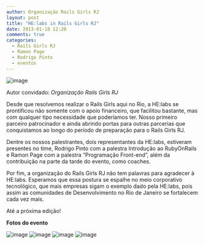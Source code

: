 ```yaml
---
author: Organização Rails Girls RJ
layout: post
title: "HE:labs in Rails Girls RJ"
date: 2013-01-18 12:20
comments: true
categories: 
  - Rails Girls RJ 
  - Ramon Page
  - Rodrigo Pinto
  - eventos
---
```

![image](/images/posts/rails-gils-logo.png)

Autor convidado: _Organização Rails Girls RJ_
<!-- more -->

Desde que resolvemos realizar o Rails Girls aqui no Rio, a HE:labs se prontificou não somente
com o apoio financeiro, que facilitou bastante, mas com qualquer tipo necessidade que
poderíamos ter. Nosso primeiro parceiro patrocinador e ainda abrindo portas para outras
parcerias que conquistamos ao longo do período de preparação para o Rails Girls RJ.

Dentre os nossos palestrantes, dois representantes da HE:labs, estiveram presentes no time,
Rodrigo Pinto com a palestra Introdução ao RubyOnRails e Ramon Page com a palestra
“Programação Front-end”, além da contribuição na parte da tarde do evento, como coaches.

Por fim, a organização do Rails Girls RJ não tem palavras para agradecer à HE:labs. Esperamos
que essa postura se espalhe no meio corporativo tecnológico, que mais empresas sigam o
exemplo dado pela HE:labs, pois assim as comunidades de Desenvolvimento no Rio de Janeiro
se fortalecem cada vez mais.

Até a próxima edição!

__Fotos do evento__

![image](/images/posts/rails-gils-rodrigo-pinto.jpg)
![image](/images/posts/rails-gils-rodrigo-pinto-2.jpg)
![image](/images/posts/rails-gils-ramon-page.jpg)
![image](/images/posts/rails-gils-ramon-page-2.jpg)